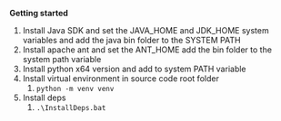**Getting started**
1. Install Java SDK and set the JAVA_HOME and JDK_HOME system variables and add the java bin folder to the SYSTEM PATH
1. Install apache ant and set the ANT_HOME add the bin folder to the system path variable
1. Install python x64 version and add to system PATH variable 
1. Install virtual environment in source code root folder
    1. `python -m venv venv`
1. Install deps
    1. `.\InstallDeps.bat`